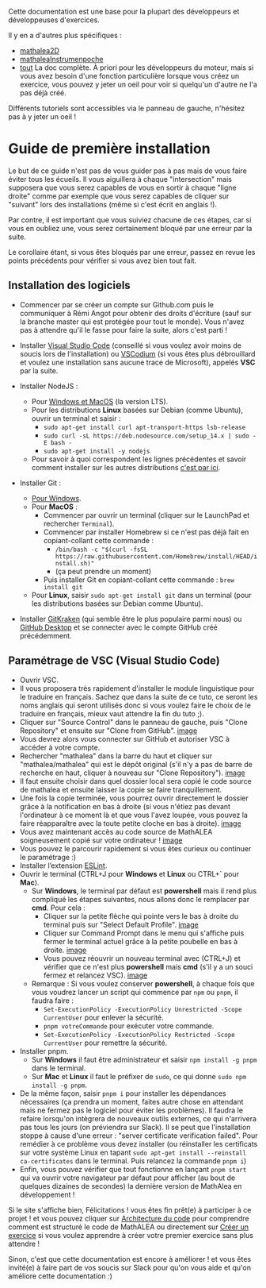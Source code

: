Cette documentation est une base pour la plupart des développeurs et développeuses d'exercices.

Il y en a d'autres plus spécifiques :
* [mathalea2D](2d/)
* [mathaleaInstrumenpoche](instrumenpoche/)
* [tout](tout/) La doc complète. À priori pour les développeurs du moteur, mais si vous avez besoin d'une fonction particulière lorsque vous créez un exercice, vous pouvez y jeter un oeil pour voir si quelqu'un d'autre ne l'a pas déjà créé.

Différents tutoriels sont accessibles via le panneau de gauche, n'hésitez pas à y jeter un oeil !

# Guide de première installation
Le but de ce guide n'est pas de vous guider pas à pas mais de vous faire éviter tous les écueils. Il vous aiguillera à chaque "intersection" mais supposera que vous serez capables de vous en sortir à chaque "ligne droite" comme par exemple que vous serez capables de cliquer sur "suivant" lors des installations (même si c'est écrit en anglais !).

Par contre, il est important que vous suiviez chacune de ces étapes, car si vous en oubliez une, vous serez certainement bloqué par une erreur par la suite.

Le corollaire étant, si vous êtes bloqués par une erreur, passez en revue les points précédents pour vérifier si vous avez bien tout fait.
## Installation des logiciels
- Commencer par se créer un compte sur Github.com puis le communiquer à Rémi Angot pour obtenir des droits d'écriture (sauf sur la branche master qui est protégée pour tout le monde). Vous n'avez pas à attendre qu'il le fasse pour faire la suite, alors c'est parti !
- Installer [Visual Studio Code](https://code.visualstudio.com/Download) (conseillé si vous voulez avoir moins de soucis lors de l'installation) ou [VSCodium](https://vscodium.com) (si vous êtes plus débrouillard et voulez une installation sans aucune trace de Microsoft), appelés **VSC** par la suite.
- Installer NodeJS :
    - Pour [Windows et MacOS](https://nodejs.org/fr/) (la version LTS).
    - Pour les distributions **Linux** basées sur Debian (comme Ubuntu), ouvrir un terminal et saisir :
        - `sudo apt-get install curl apt-transport-https lsb-release`
        - `sudo curl -sL https://deb.nodesource.com/setup_14.x | sudo -E bash -`
        - `sudo apt-get install -y nodejs`
    - Pour savoir à quoi correspondent les lignes précédentes et savoir comment installer sur les autres distributions [c'est par ici](https://coopmaths.fr/documentation/tutorial-Installer_NodeJS_sur_Linux.html).
    
- Installer Git :
    - [Pour Windows](https://git-scm.com/download/).
    - Pour **MacOS** :
        - Commencer par ouvrir un terminal (cliquer sur le LaunchPad et rechercher `Terminal`).
        - Commencer par installer Homebrew si ce n'est pas déjà fait en copiant-collant cette commande :
            - `/bin/bash -c "$(curl -fsSL https://raw.githubusercontent.com/Homebrew/install/HEAD/install.sh)"`
            - (ça peut prendre un moment)
        - Puis installer Git en copiant-collant cette commande : `brew install git`
    - Pour **Linux**, saisir `sudo apt-get install git` dans un terminal (pour les distributions basées sur Debian comme Ubuntu).
- Installer [GitKraken](https://www.gitkraken.com/download) (qui semble être le plus populaire parmi nous) ou [GitHub Desktop](https://desktop.github.com/) et se connecter avec le compte GitHub créé précédemment.

## Paramétrage de VSC (Visual Studio Code)
- Ouvrir VSC.
- Il vous proposera très rapidement d'installer le module linguistique pour le traduire en français. Sachez que dans la suite de ce tuto, ce seront les noms anglais qui seront utilisés donc si vous voulez faire le choix de le traduire en français, mieux vaut attendre la fin du tuto ;).
- Cliquer sur "Source Control" dans le panneau de gauche, puis "Clone Repository" et ensuite sur "Clone from GitHub". [image](img/Config_VSC-1.png)
- Vous devrez alors vous connecter sur GitHub et autoriser VSC à accéder à votre compte.
- Rechercher "mathalea" dans la barre du haut et cliquer sur "mathalea/mathalea" qui est le dépôt original (s'il n'y a pas de barre de recherche en haut, cliquer à nouveau sur "Clone Repository"). [image](img/Config_VSC-2.png)
- Il faut ensuite choisir dans quel dossier local sera copié le code source de mathalea et ensuite laisser la copie se faire tranquillement.
- Une fois la copie terminée, vous pourrez ouvrir directement le dossier grâce à la notification en bas à droite (si vous n'étiez pas devant l'ordinateur à ce moment là et que vous l'avez loupée, vous pouvez la faire réapparaître avec la toute petite cloche en bas à droite). [image](img/Config_VSC-3.png)
- Vous avez maintenant accès au code source de MathALEA soigneusement copié sur votre ordinateur ! [image](img/Config_VSC-4.png)
- Vous pouvez le parcourir rapidement si vous êtes curieux ou continuer le paramétrage :)
- Installer l’extension [ESLint](https://marketplace.visualstudio.com/items?itemName=dbaeumer.vscode-eslint).
- Ouvrir le terminal (CTRL+J pour **Windows** et **Linux** ou CTRL+` pour **Mac**).
    - Sur **Windows**, le terminal par défaut est **powershell** mais il rend plus compliqué les étapes suivantes, nous allons donc le remplacer par **cmd**. Pour cela :
        - Cliquer sur la petite flèche qui pointe vers le bas à droite du terminal puis sur "Select Default Profile". [image](img/Config_VSC-5.png)
        - Cliquer sur Command Prompt dans le menu qui s'affiche puis fermer le terminal actuel grâce à la petite poubelle en bas à droite. [image](img/Config_VSC-6.png)
        - Vous pouvez réouvrir un nouveau terminal avec (CTRL+J) et vérifier que ce n'est plus **powershell** mais **cmd** (s'il y a un souci fermez et relancez VSC). [image](img/Config_VSC-7.png)
    - Remarque : Si vous voulez conserver **powershell**, à chaque fois que vous voudrez lancer un script qui commence par `npm` ou `pnpm`, il faudra faire :
        - `Set-ExecutionPolicy -ExecutionPolicy Unrestricted -Scope CurrentUser` pour enlever la sécurité.
        - `pnpm votreCommande` pour exécuter votre commande.
        - `Set-ExecutionPolicy -ExecutionPolicy Restricted -Scope CurrentUser` pour remettre la sécurité.
- Installer pnpm.
    - Sur **Windows** il faut être administrateur et saisir `npm install -g pnpm` dans le terminal.
    - Sur **Mac** et **Linux** il faut le préfixer de `sudo`, ce qui donne `sudo npm install -g pnpm`.
- De la même façon, saisir `pnpm i` pour installer les dépendances nécessaires (ça prendra un moment, faites autre chose en attendant mais ne fermez pas le logiciel pour éviter les problèmes). Il faudra le refaire lorsqu'on intègrera de nouveaux outils externes, ce qui n'arrivera pas tous les jours (on préviendra sur Slack).
Il se peut que l'installation stoppe à cause d'une erreur : "server certificate verification failed". Pour remédier à ce problème vous devez installer (ou réinstaller les certificats sur votre système Linux en tapant `sudo apt-get install --reinstall ca-certificates` dans le terminal. Puis relancez la commande `pnpm i`)
- Enfin, vous pouvez vérifier que tout fonctionne en lançant `pnpm start` qui va ouvrir votre navigateur par défaut pour afficher (au bout de quelques dizaines de secondes) la dernière version de MathAlea en développement !

Si le site s'affiche bien, Félicitations ! vous êtes fin prêt(e) à participer à ce projet ! et vous pouvez cliquer sur [Architecture du code](https://coopmaths.fr/documentation/tutorial-Architecture_du_code.html) pour comprendre comment est structuré le code de MathALEA ou directement sur [Créer un exercice](https://coopmaths.fr/documentation/tutorial-Creer_un_exercice.html) si vous voulez apprendre à créer votre premier exercice sans plus attendre !

Sinon, c'est que cette documentation est encore à améliorer ! et vous êtes invité(e) à faire part de vos soucis sur Slack pour qu'on vous aide et qu'on améliore cette documentation :)
